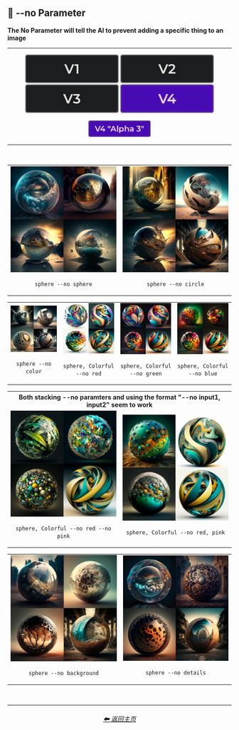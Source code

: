 <h2>🚫 --no Parameter</h2>
<b>The No Parameter will tell the AI to prevent adding a specific thing to an image</b>
<br>

<hr><!--------------->

<div align="center">

[<img src="/Images/Repo_Parts/Buttons/Version_Buttons/button_version_V1_inactive.webp?raw=true" alt="MidJourney V1" height="64" />](/Pages/MJ_V1/Comparison_Pages/Parameters/No_Parameter_Comparison.md)
[<img src="/Images/Repo_Parts/Buttons/Version_Buttons/button_version_V2_inactive.webp?raw=true" alt="MidJourney V2" height="64" />](/Pages/MJ_V2/Comparison_Pages/Parameters/No_Parameter_Comparison.md)
[<img src="/Images/Repo_Parts/Buttons/Version_Buttons/button_version_V3_inactive.webp?raw=true" alt="MidJourney V3" height="64" />](/Pages/MJ_V3/Comparison_Pages/Parameters/No_Parameter_Comparison.md)
[<img src="/Images/Repo_Parts/Buttons/Version_Buttons/button_version_V4_active.webp?raw=true" alt="MidJourney V4" height="64" />]()

[<img src="/Images/Repo_Parts/Buttons/Comparison_Page_Buttons/Subgroups/V4_Alpha_Versions/button_V4_alpha_3_active.webp?raw=true" alt="V4 Alpha 3" width="140.5" />]()

</div>

<hr>
<br>

<div align="center">

<table>
    <tr align=center valign=middle>
        <td><img src="/Images/MJ_V4/V4_Alpha_3/Comparison_Page_Images/No_Parameter_Comparison/sphere_no_sphere.webp?raw=true" width="256" /><p><code>sphere --no sphere</code></p></td>
        <td><img src="/Images/MJ_V4/V4_Alpha_3/Comparison_Page_Images/No_Parameter_Comparison/sphere_no_circle.webp?raw=true" width="256" /><p><code>sphere --no circle</code></p></td>
    </tr>
</table>

<table>
    <tr align=center valign=middle>
        <td><img src="/Images/MJ_V4/V4_Alpha_3/Comparison_Page_Images/No_Parameter_Comparison/sphere_no_color.webp?raw=true" width="256" /><p><code>sphere --no color</code></p></td>
        <td><img src="/Images/MJ_V4/V4_Alpha_3/Comparison_Page_Images/No_Parameter_Comparison/sphere,_Colorful_no_red.webp?raw=true" width="256" /><p><code>sphere, Colorful --no red</code></p></td>
        <td><img src="/Images/MJ_V4/V4_Alpha_3/Comparison_Page_Images/No_Parameter_Comparison/sphere,_Colorful_no_green.webp?raw=true" width="256" /><p><code>sphere, Colorful --no green</code></p></td>
        <td><img src="/Images/MJ_V4/V4_Alpha_3/Comparison_Page_Images/No_Parameter_Comparison/sphere,_Colorful_no_blue.webp?raw=true" width="256" /><p><code>sphere, Colorful --no blue</code></p></td>
    </tr>
</table>
<table>
    <tr align=center valign=middle>
        <th colspan=2>Both stacking --no paramters and using the format "--no input1, input2" seem to work</th>
    </tr>
    <tr align=center valign=middle>
        <td><img src="/Images/MJ_V4/V4_Alpha_3/Comparison_Page_Images/No_Parameter_Comparison/sphere,_Colorful_no_red_no_pink.webp?raw=true" width="256" /><p><code>sphere, Colorful --no red --no pink</code></p></td>
        <td><img src="/Images/MJ_V4/V4_Alpha_3/Comparison_Page_Images/No_Parameter_Comparison/sphere,_Colorful_no_red,_pink.webp?raw=true" width="256" /><p><code>sphere, Colorful --no red, pink</code></p></td>
    </tr>
</table>
<table>
    <tr align=center valign=middle>
        <td><img src="/Images/MJ_V4/V4_Alpha_3/Comparison_Page_Images/No_Parameter_Comparison/sphere_no_background.webp?raw=true" width="256" /><p><code>sphere --no background</code></p></td>
        <td><img src="/Images/MJ_V4/V4_Alpha_3/Comparison_Page_Images/No_Parameter_Comparison/sphere_no_details.webp?raw=true" width="256" /><p><code>sphere --no details</code></p></td>
    </tr>
</table>

</div>

<br>

<hr><!--------------->
<div align="center">
<h6><a href="/README.md">⬅ 返回主页</a></h6>
</div>